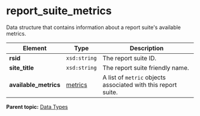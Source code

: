 # report\_suite\_metrics

Data structure that contains information about a report suite's available metrics.

|Element|Type|Description|
|-------|----|-----------|
|**rsid** |`xsd:string` | The report suite ID. |
|**site\_title** |`xsd:string` | The report suite friendly name. |
|**available\_metrics** |[metrics](r_metrics.md#) | A list of `metric` objects associated with this report suite. |

**Parent topic:** [Data Types](../data_types/c_datatypes.md)

